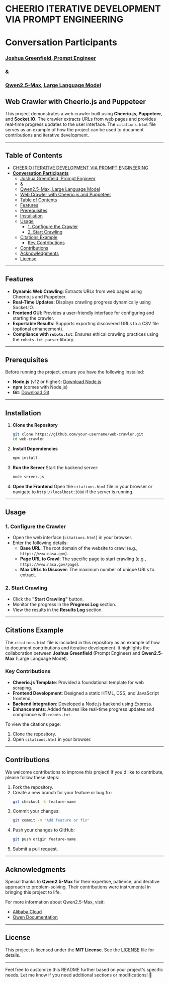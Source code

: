 # CHEERIO ITERATIVE DEVELOPMENT VIA PROMPT ENGINEERING

# **Conversation Participants**
### [Joshua Greenfield, Prompt Engineer]("mailto:j.l.g.jobhunt@gmail.com")
### &
### [Qwen2.5-Max, Large Language Model]("https://chat.qwenlm.ai/c/41cb8e26-e472-48a4-a074-4c700781c9a7")

## Web Crawler with Cheerio.js and Puppeteer

This project demonstrates a web crawler built using **Cheerio.js**, **Puppeteer**, and **Socket.IO**. The crawler extracts URLs from web pages and provides real-time progress updates to the user interface. The `citations.html` file serves as an example of how the project can be used to document contributions and iterative development.

---

## Table of Contents

- [CHEERIO ITERATIVE DEVELOPMENT VIA PROMPT ENGINEERING](#cheerio-iterative-development-via-prompt-engineering)
- [**Conversation Participants**](#conversation-participants)
    - [Joshua Greenfield, Prompt Engineer](#joshua-greenfield-prompt-engineer)
    - [\&](#)
    - [Qwen2.5-Max, Large Language Model](#qwen25-max-large-language-model)
  - [Web Crawler with Cheerio.js and Puppeteer](#web-crawler-with-cheeriojs-and-puppeteer)
  - [Table of Contents](#table-of-contents)
  - [Features](#features)
  - [Prerequisites](#prerequisites)
  - [Installation](#installation)
  - [Usage](#usage)
    - [1. Configure the Crawler](#1-configure-the-crawler)
    - [2. Start Crawling](#2-start-crawling)
  - [Citations Example](#citations-example)
    - [Key Contributions](#key-contributions)
  - [Contributions](#contributions)
  - [Acknowledgments](#acknowledgments)
  - [License](#license)

---

## Features

- **Dynamic Web Crawling**: Extracts URLs from web pages using Cheerio.js and Puppeteer.
- **Real-Time Updates**: Displays crawling progress dynamically using Socket.IO.
- **Frontend GUI**: Provides a user-friendly interface for configuring and starting the crawler.
- **Exportable Results**: Supports exporting discovered URLs to a CSV file (optional enhancement).
- **Compliance with `robots.txt`**: Ensures ethical crawling practices using the `robots-txt-parser` library.

---

## Prerequisites

Before running the project, ensure you have the following installed:

- **Node.js** (v12 or higher): [Download Node.js](https://nodejs.org/)
- **npm** (comes with Node.js)
- **Git**: [Download Git](https://git-scm.com/)

---

## Installation

1. **Clone the Repository**
   ```bash
   git clone https://github.com/your-username/web-crawler.git
   cd web-crawler
   ```

2. **Install Dependencies**
   ```bash
   npm install
   ```

3. **Run the Server**
   Start the backend server:
   ```bash
   node server.js
   ```

4. **Open the Frontend**
   Open the `citations.html` file in your browser or navigate to `http://localhost:3000` if the server is running.

---

## Usage

### 1. Configure the Crawler
- Open the web interface (`citations.html`) in your browser.
- Enter the following details:
  - **Base URL**: The root domain of the website to crawl (e.g., `https://www.nasa.gov`).
  - **Page URL to Crawl**: The specific page to start crawling (e.g., `https://www.nasa.gov/page`).
  - **Max URLs to Discover**: The maximum number of unique URLs to extract.

### 2. Start Crawling
- Click the **"Start Crawling"** button.
- Monitor the progress in the **Progress Log** section.
- View the results in the **Results Log** section.

---

## Citations Example

The `citations.html` file is included in this repository as an example of how to document contributions and iterative development. It highlights the collaboration between **Joshua Greenfield** (Prompt Engineer) and **Qwen2.5-Max** (Large Language Model).

### Key Contributions
- **Cheerio.js Template**: Provided a foundational template for web scraping.
- **Frontend Development**: Designed a static HTML, CSS, and JavaScript frontend.
- **Backend Integration**: Developed a Node.js backend using Express.
- **Enhancements**: Added features like real-time progress updates and compliance with `robots.txt`.

To view the citations page:
1. Clone the repository.
2. Open `citations.html` in your browser.

---

## Contributions

We welcome contributions to improve this project! If you'd like to contribute, please follow these steps:

1. Fork the repository.
2. Create a new branch for your feature or bug fix:
   ```bash
   git checkout -b feature-name
   ```
3. Commit your changes:
   ```bash
   git commit -m "Add feature or fix"
   ```
4. Push your changes to GitHub:
   ```bash
   git push origin feature-name
   ```
5. Submit a pull request.

---

## Acknowledgments

Special thanks to **Qwen2.5-Max** for their expertise, patience, and iterative approach to problem-solving. Their contributions were instrumental in bringing this project to life.

For more information about Qwen2.5-Max, visit:
- [Alibaba Cloud](https://www.alibabacloud.com)
- [Qwen Documentation](https://qwen.aliyun.com)

---

## License

This project is licensed under the **MIT License**. See the [LICENSE](LICENSE) file for details.

---

Feel free to customize this README further based on your project's specific needs. Let me know if you need additional sections or modifications! 🚀